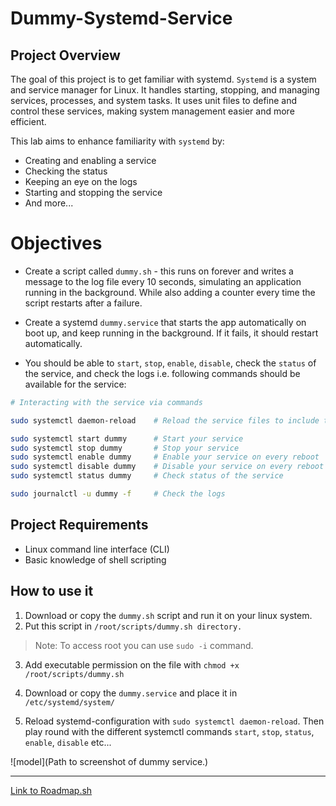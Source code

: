 # Dummy-Systemd-Service

## Project Overview

The goal of this project is to get familiar with systemd.
`Systemd` is a system and service manager for Linux. It handles starting, stopping, and managing services, processes, and system tasks. It uses unit files to define and control these services, making system management easier and more efficient.

This lab aims to enhance familiarity with `systemd` by: 
- Creating and enabling a service
- Checking the status
- Keeping an eye on the logs
- Starting and stopping the service
- And more...

# Objectives

- Create a script called `dummy.sh` - this runs on forever and writes a message to the log file every 10 seconds, simulating an application running in the background. While also adding a counter every time the script restarts after a failure.

- Create a systemd `dummy.service` that starts the app automatically on boot up, and keep running in the background. If it fails, it should restart automatically.

- You should be able to `start`, `stop`, `enable`, `disable`, check the `status` of the service, and check the logs i.e. following commands should be available for the service:

```bash
# Interacting with the service via commands

sudo systemctl daemon-reload    # Reload the service files to include the new service.

sudo systemctl start dummy      # Start your service
sudo systemctl stop dummy       # Stop your service
sudo systemctl enable dummy     # Enable your service on every reboot
sudo systemctl disable dummy    # Disable your service on every reboot
sudo systemctl status dummy     # Check status of the service

sudo journalctl -u dummy -f     # Check the logs
```

## Project Requirements
- Linux command line interface (CLI)
- Basic knowledge of shell scripting


## How to use it
1. Download or copy the `dummy.sh` script and run it on your linux system.
2. Put this script in `/root/scripts/dummy.sh directory.`
>Note: To access root you can use `sudo -i` command.

3. Add executable permission on the file with 
`chmod +x /root/scripts/dummy.sh
`

4. Download or copy the `dummy.service` and place it in `/etc/systemd/system/`
5. Reload systemd-configuration with `sudo systemctl daemon-reload`. Then play round with the different systemctl commands `start`, `stop`, `status`, `enable`, `disable` etc...

![model](Path to screenshot of dummy service.)



---
[Link to Roadmap.sh](https://github.com/madebydawid/Dummy-Systemd-Service/blob/main/image/sudo-systemctl-status-dummy.jpg?raw=true)